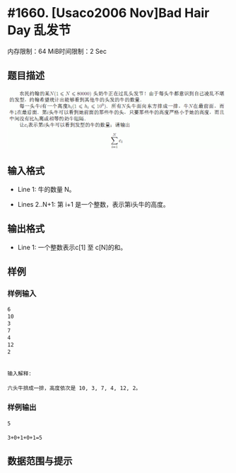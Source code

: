 # #1660. [Usaco2006 Nov]Bad Hair Day 乱发节

内存限制：64 MiB时间限制：2 Sec

## 题目描述

![](upload/201401/af(9).jpg)

## 输入格式

* Line 1: 牛的数量 N。

 * Lines 2..N+1: 第 i+1 是一个整数，表示第i头牛的高度。

## 输出格式

* Line 1: 一个整数表示c[1] 至 c[N]的和。 

## 样例

### 样例输入

    
    6
    10
    3
    7
    4
    12
    2
    
    
    输入解释:
    
    六头牛排成一排，高度依次是 10, 3, 7, 4, 12, 2。
    
    
    

### 样例输出

    
    5
    
    3+0+1+0+1=5
    

## 数据范围与提示
